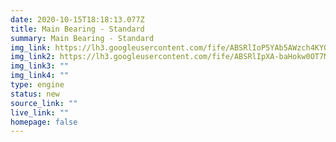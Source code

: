 ```yaml
---
date: 2020-10-15T18:18:13.077Z
title: Main Bearing - Standard
summary: Main Bearing - Standard
img_link: https://lh3.googleusercontent.com/fife/ABSRlIoP5YAb5AWzch4KYOkAJ1JcuGpMHaY4LAs_jvQpOoqjhLfeW_mmJ_fDOF_H3uKZwcDg7o7kcR1oZ8Yg7C_JXe9cH5xv9fzd44F154tgcj2dYba35uJ0sG-fch2WcAlCJ1vDOPMOrQNA9Q5xPfNXyIzBwbyjWtLDr4y-myTM2EDWLfp0FfnFdvChshic2SFXj2fyCR5hEFkTeInfFbV1IkkHIfsSwHZtrGdfcodSK0bVnIx--gIuBuLL_bokgzq4MTWWEwbcaOGbnM-TD4U0CnLKbGIb4Ut5bMP34RyInO8vgAOhwsUw9DmPGHtV1LJ5_iEMLhJUR1d6QC9HNpwUnqguyknoyTrF5dt35IwelQqG9vso5-azc1yqu6f6Xg5scn_fVNJeUzPUVj0GQZIVrXq7wnr4RvoMGEoU7aQ6GPCaX4F2MN2_bgYdvSJD_Q6A65aM4JGY39B0lcJu4kPdIisnGe8at3EU5ujpcqCNVSqsqe6HwfZZqio_oI7g7oJfRca-J369khgqIkiAAwzHzwGHX_asXnXrCycFw09j-2haOfL4A2ZObbUibvxxdB0aDOeQRxbD6nvVqq74t9xk8oZ6HCVGWKDebJj_MfJOcIKWZiDkzzMB-izFCUObyqFnP3FYg1G2IBdbc6MKZ2fIiAXULMQYxQkKrdTnPJJwAZkhXEwRTr-OZ2rq4athqkgL1mUHJRT_O9Zx8SwfVJBILI7k_xCkkwrrlQ=w795-h666-ft
img_link2: https://lh3.googleusercontent.com/fife/ABSRlIpXA-baHokw0OT7MbcWhoyWpxVxAxNmGSpd8B_5qB5SN1EJwEIOKFuZmF0twUZPNU_ZwHxiThYiXWDWLRZhsvLIvUVryMK9ICB6XtbnhX8X6VSTJ_YXB2ndvQmi8z-8gsja68sXcCVVscTdZvrDHOrgnY4wFvU9oiCNrpvnIVAwufDcmYuwCGzi7gym9lCj4kS2szRlnCjAg_UhcSUbzV9iBUb4_4Lz7uHrXaDv5p1wruVZL9pipcCxANggKLVIxdLZWolbMPFHnWIt-i21vfv9JCxJdYA3ZvTxWqiOqIluT3AQO6TvMhrLduxyQ6qssu8bYAf_Kej6-yFnIwIK6sMHSJpBgqW-8SfNU4kgWz1nVVokJCF_k-tMua7GxgQJwc7PXGRTH7VyR84i54SESF9cwOjnQ6nZ1OWeCYZiCJ8-dmLvhatnRzBq3dWJLZCAA1JPclN9QJNNjTdCffKV8YMNrrxsjM40iIvHxZ5ZcVqRmgXkHVAihmstd2NAJ4zdsHABP-NibbXXNo7eXowXjMu-QzNmrNDi8-SHeDICowXIf2Th2e8lP9mTZK6zdUv70QBi3m7cvyisLZhwcufnfyAx5AASN51PK_CCE4RIsMCc16HaINBD7SC61K-tDnY94mkON3zaugDycJpyO6X_K3d-VpSp3uSyjX00gLPVkugVRG3E9Rc3WTE-ASkOHqKBHAE05wnmhZNis1vdVuXmd5PEp6MHF3lqlQ=w795-h666-ft
img_link3: ""
img_link4: ""
type: engine
status: new
source_link: ""
live_link: ""
homepage: false
---
```

